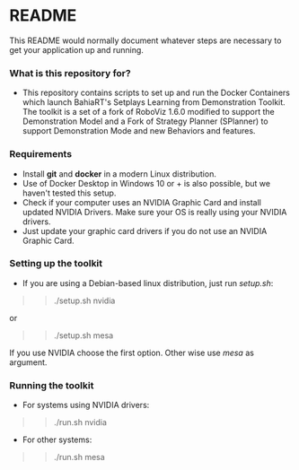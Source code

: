 # README #

This README would normally document whatever steps are necessary to get your application up and running.

### What is this repository for? ###

* This repository contains scripts to set up and run the Docker Containers which launch BahiaRT's Setplays Learning from Demonstration Toolkit. The toolkit is a set of a fork of RoboViz 1.6.0 modified to support the Demonstration Model and a Fork of Strategy Planner (SPlanner) to support Demonstration Mode and new Behaviors and features.

### Requirements ###

* Install **git** and **docker** in a modern Linux distribution.
* Use of Docker Desktop in Windows 10 or + is also possible, but we haven't tested this setup.
* Check if your computer uses an NVIDIA Graphic Card and install updated NVIDIA Drivers. Make sure your OS is really using your NVIDIA drivers.
* Just update your graphic card drivers if you do not use an NVIDIA Graphic Card.

### Setting up the toolkit ###

* If you are using a Debian-based linux distribution, just run *setup.sh*:

>> ./setup.sh nvidia

or

>> ./setup.sh mesa


If you use NVIDIA choose the first option. Other wise use *mesa* as argument.


### Running the toolkit ###

* For systems using NVIDIA drivers:
>> ./run.sh nvidia
* For other systems:
>>./run.sh mesa